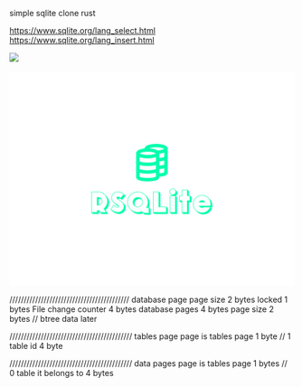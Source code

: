 simple sqlite clone rust

https://www.sqlite.org/lang_select.html
https://www.sqlite.org/lang_insert.html

![](https://raw.githubusercontent.com/ilyes-guy/github-stats/master/generated/overview.svg#gh-dark-mode-only)


<img height='' src='./logos/logo.svg'>



////////////////////////////////////////// database page
page size                  2 bytes
locked                     1 bytes
File change counter        4 bytes
database pages             4 bytes
page size                  2 bytes
// btree data later





/////////////////////////////////////////// tables page
page is tables page                 1 byte // 1
table id                            4 byte






/////////////////////////////////////////// data pages
page is tables page                 1 bytes // 0
table it belongs to                 4 bytes